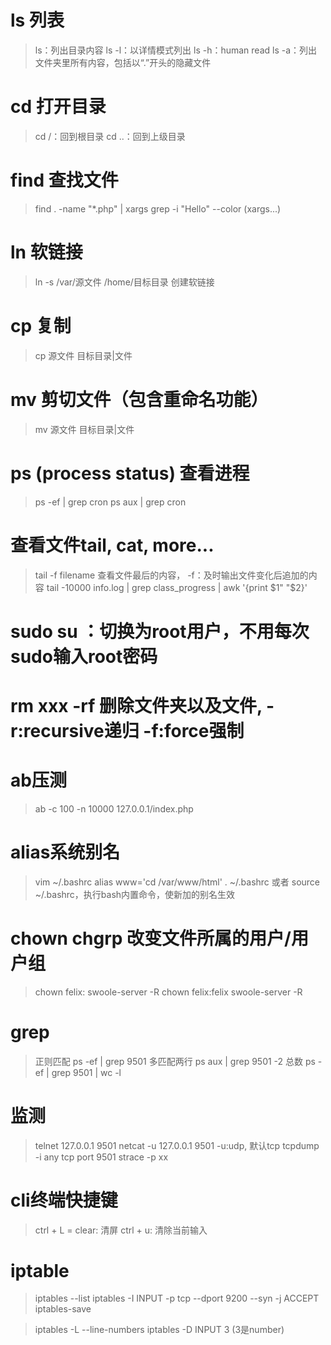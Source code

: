 # ls  列表
> ls：列出目录内容
> ls -l：以详情模式列出
> ls -h：human read 
> ls -a：列出文件夹里所有内容，包括以“.”开头的隐藏文件

# cd 打开目录
> cd /：回到根目录
> cd ..：回到上级目录

# find 查找文件
> find . -name "*.php" | xargs grep -i "Hello" --color  (xargs...)

# ln 软链接
> ln -s /var/源文件 /home/目标目录    创建软链接

# cp 复制
> cp 源文件 目标目录|文件

# mv 剪切文件（包含重命名功能）
> mv 源文件 目标目录|文件

# ps (process status) 查看进程
> ps -ef | grep cron
> ps aux | grep cron

# 查看文件tail, cat, more...
> tail -f filename 查看文件最后的内容，  -f：及时输出文件变化后追加的内容
> tail -10000 info.log | grep class_progress | awk '{print $1" "$2}'

# sudo su ：切换为root用户，不用每次sudo输入root密码

# rm xxx -rf 删除文件夹以及文件, -r:recursive递归  -f:force强制

# ab压测
> ab -c 100 -n 10000 127.0.0.1/index.php

# alias系统别名
> vim ~/.bashrc
> alias www='cd /var/www/html'
> . ~/.bashrc 或者 source ~/.bashrc，执行bash内置命令，使新加的别名生效

# chown chgrp 改变文件所属的用户/用户组
> chown felix: swoole-server -R
> chown felix:felix swoole-server -R

# grep
> 正则匹配   ps -ef | grep 9501
> 多匹配两行  ps aux | grep 9501 -2
> 总数  ps -ef | grep 9501 | wc -l

# 监测
> telnet 127.0.0.1 9501
> netcat -u 127.0.0.1 9501   -u:udp, 默认tcp
> tcpdump -i any tcp port 9501
> strace -p xx

# cli终端快捷键
> ctrl + L = clear: 清屏
> ctrl + u: 清除当前输入


# iptable
> iptables --list
> iptables -I INPUT -p tcp --dport 9200 --syn -j ACCEPT
> iptables-save

> iptables -L --line-numbers
> iptables -D INPUT 3 (3是number)




